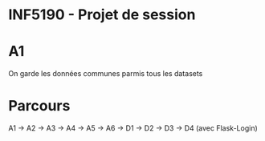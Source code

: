 # INF5190 - Projet de session

# A1 
On garde les données communes parmis tous les datasets

# Parcours

A1 -> A2 -> A3 -> A4 -> A5 -> A6 -> D1 -> D2 -> D3 -> D4 (avec Flask-Login)
